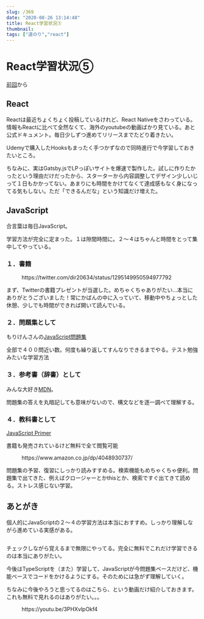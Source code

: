 ```yaml
---
slug: /369
date: "2020-08-26 13:14:48"
title: React学習状況⑤
thumbnail: 
tags: ["道のり","react"]
---
```

# React学習状況⑤
<!-- wp:paragraph -->
<p><a href="https://totolog34.com/220/">前回</a>から</p>
<!-- /wp:paragraph -->

<!-- wp:heading -->
<h2>React</h2>
<!-- /wp:heading -->

<!-- wp:paragraph -->
<p>Reactは最近ちょくちょく投稿しているけれど、React Nativeをさわっている。情報もReactに比べて全然なくて、海外のyoutubeの動画ばかり見ている。あと公式ドキュメント。毎日少しずつ進めてリリースまでたどり着きたい。</p>
<!-- /wp:paragraph -->

<!-- wp:paragraph -->
<p>Udemyで購入したHooksもまったく手つかずなので同時進行で今学習しておきたいところ。</p>
<!-- /wp:paragraph -->

<!-- wp:paragraph -->
<p>ちなみに、実はGatsby.jsでLPっぽいサイトを爆速で製作した。試しに作りたかったという理由だけだったから、スターターから内容調整してデザイン少しいじって１日もかかってない。あまりにも時間をかけてなくて達成感もなく身になってる気もしない。ただ「できるんだな」という知識だけ増えた。</p>
<!-- /wp:paragraph -->

<!-- wp:paragraph -->
<p></p>
<!-- /wp:paragraph -->

<!-- wp:heading -->
<h2>JavaScript</h2>
<!-- /wp:heading -->

<!-- wp:paragraph -->
<p>合言葉は<span class="bold-blue">毎日JavaScript。</span></p>
<!-- /wp:paragraph -->

<!-- wp:paragraph -->
<p>学習方法が完全に定まった。１は隙間時間に。２～４はちゃんと時間をとって集中してやっている。</p>
<!-- /wp:paragraph -->

<!-- wp:heading {"level":3} -->
<h3>１．書籍</h3>
<!-- /wp:heading -->

<!-- wp:core-embed/twitter {"url":"https://twitter.com/dir20634/status/1295149950594977792","type":"rich","providerNameSlug":"twitter","className":""} -->
<figure class="wp-block-embed-twitter wp-block-embed is-type-rich is-provider-twitter"><div class="wp-block-embed__wrapper">
https://twitter.com/dir20634/status/1295149950594977792
</div></figure>
<!-- /wp:core-embed/twitter -->

<!-- wp:paragraph -->
<p>まず、Twitterの書籍プレゼントが当選した。めちゃくちゃありがたい…本当にありがとうございました！常にかばんの中に入っていて、移動中やちょっとした休憩、少しでも時間ができれば開いて読んでいる。</p>
<!-- /wp:paragraph -->

<!-- wp:heading {"level":3} -->
<h3>２．問題集として</h3>
<!-- /wp:heading -->

<!-- wp:group -->
<div class="wp-block-group"><div class="wp-block-group__inner-container"><!-- wp:paragraph -->
<p>もりけんさんの<a rel="noreferrer noopener" href="https://gist.github.com/kenmori/1961ce0140dc3307a0e641c8dde6701d" data-type="URL" data-id="https://gist.github.com/kenmori/1961ce0140dc3307a0e641c8dde6701d" target="_blank">JavaScript問題集</a></p>
<!-- /wp:paragraph -->

<!-- wp:paragraph -->
<p>全部で４００問近い数。何度も繰り返してすんなりできるまでやる。テスト勉強みたいな学習方法</p>
<!-- /wp:paragraph -->

<!-- wp:paragraph -->
<p></p>
<!-- /wp:paragraph -->

<!-- wp:heading {"level":3} -->
<h3>３．参考書（辞書）として</h3>
<!-- /wp:heading -->

<!-- wp:paragraph -->
<p>みんな大好き<a rel="noreferrer noopener" href="https://developer.mozilla.org/ja/" data-type="URL" data-id="https://developer.mozilla.org/ja/" target="_blank">MDN</a>。</p>
<!-- /wp:paragraph -->

<!-- wp:paragraph -->
<p>問題集の答えを丸暗記しても意味がないので、構文などを逐一調べて理解する。</p>
<!-- /wp:paragraph -->

<!-- wp:paragraph -->
<p></p>
<!-- /wp:paragraph -->

<!-- wp:heading {"level":3} -->
<h3>４．教科書として</h3>
<!-- /wp:heading -->

<!-- wp:paragraph -->
<p><a rel="noreferrer noopener" href="https://jsprimer.net/" data-type="URL" data-id="https://jsprimer.net/" target="_blank">JavaScript Primer</a></p>
<!-- /wp:paragraph -->

<!-- wp:paragraph -->
<p>書籍も発売されているけど無料で全て閲覧可能</p>
<!-- /wp:paragraph -->

<!-- wp:core-embed/amazon-kindle {"url":"https://www.amazon.co.jp/dp/4048930737/","type":"rich","providerNameSlug":"amazon","className":""} -->
<figure class="wp-block-embed-amazon-kindle wp-block-embed is-type-rich is-provider-amazon"><div class="wp-block-embed__wrapper">
https://www.amazon.co.jp/dp/4048930737/
</div></figure>
<!-- /wp:core-embed/amazon-kindle -->

<!-- wp:paragraph -->
<p>問題集の予習、復習にしっかり読みすすめる。検索機能もめちゃくちゃ便利。問題集で出てきた、例えばクロージャーとかthisとか、検索ですぐ出てきて読める。ストレス感じない学習。</p>
<!-- /wp:paragraph --></div></div>
<!-- /wp:group -->

<!-- wp:paragraph -->
<p></p>
<!-- /wp:paragraph -->

<!-- wp:heading -->
<h2>あとがき</h2>
<!-- /wp:heading -->

<!-- wp:paragraph -->
<p>個人的にJavaScriptの２～４の学習方法は本当におすすめ。しっかり理解しながら進めている実感がある。</p>
<!-- /wp:paragraph -->

<!-- wp:image {"id":374,"sizeSlug":"large"} -->
<figure class="wp-block-image size-large"><img src="https://totolog34.com/wp/wp-content/uploads/2020/08/image-42.png" alt="" class="wp-image-374"/></figure>
<!-- /wp:image -->

<!-- wp:paragraph -->
<p>チェックしながら覚えるまで無限にやってる。完全に無料でこれだけ学習できるのは本当にありがたい。</p>
<!-- /wp:paragraph -->

<!-- wp:paragraph -->
<p>今後はTypeScriptを（また）学習して、JavaScriptが今問題集ベースだけど、機能ベースでコードをかけるようにする。そのためには急がず理解していく。</p>
<!-- /wp:paragraph -->

<!-- wp:paragraph -->
<p>ちなみに今後やろうと思ってるのはこちら、という動画だけ紹介しておきます。これも無料で見れるのはありがたい。。。</p>
<!-- /wp:paragraph -->

<!-- wp:core-embed/youtube {"url":"https://youtu.be/3PHXvlpOkf4","type":"video","providerNameSlug":"youtube","className":"wp-embed-aspect-16-9 wp-has-aspect-ratio"} -->
<figure class="wp-block-embed-youtube wp-block-embed is-type-video is-provider-youtube wp-embed-aspect-16-9 wp-has-aspect-ratio"><div class="wp-block-embed__wrapper">
https://youtu.be/3PHXvlpOkf4
</div></figure>
<!-- /wp:core-embed/youtube -->